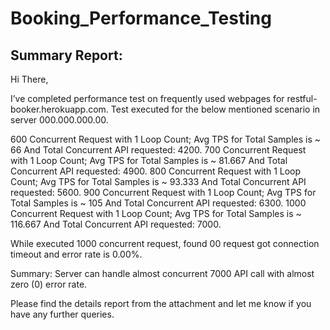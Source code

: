
# Booking_Performance_Testing





## Summary Report:

Hi There,

I’ve completed performance test on frequently used webpages for restful-booker.herokuapp.com.
Test executed for the below mentioned scenario in server 000.000.000.00.

600 Concurrent Request with 1 Loop Count; Avg TPS for Total Samples is ~ 66 And Total Concurrent API requested: 4200.
700 Concurrent Request with 1 Loop Count; Avg TPS for Total Samples is ~ 81.667 And Total Concurrent API requested: 4900.
800 Concurrent Request with 1 Loop Count; Avg TPS for Total Samples is ~ 93.333 And Total Concurrent API requested: 5600.
900 Concurrent Request with 1 Loop Count; Avg TPS for Total Samples is ~ 105 And Total Concurrent API requested: 6300.
1000 Concurrent Request with 1 Loop Count; Avg TPS for Total Samples is ~ 116.667 And Total Concurrent API requested: 7000.

While executed 1000 concurrent request, found 00 request got connection timeout and error rate is 0.00%.

Summary: Server can handle almost concurrent 7000 API call with almost zero (0) error rate.

Please find the details report from the attachment and let me know if you have any further queries.

 
